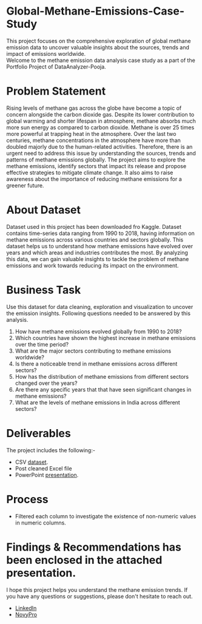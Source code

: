 # Global-Methane-Emissions-Case-Study
This project focuses on the comprehensive exploration of global methane emission data to uncover valuable insights about the sources, trends and impact of emissions worldwide.  
Welcome to the methane emission data analysis case study as a part of the Portfolio Project of DataAnalyzer-Pooja. 

# Problem Statement 
Rising levels of methane gas across the globe have become a topic of concern alongside the carbon dioxide gas. Despite its lower contribution to global warming and shorter lifespan in atmosphere, methane absorbs much more sun energy as compared to carbon dioxide. Methane is over 25 times more powerful at trapping heat in the atmosphere. Over the last two centuries, methane concentrations in the atmosphere have more than doubled majorly due to the human-related activities. Therefore, there is an urgent need to address this issue by understanding the sources, trends and patterns of methane emissions globally. The project aims to explore the methane emissions, identify sectors that impact its release and propose effective strategies to mitigate climate change. It also aims to raise awareness about the importance of reducing methane emissions for a greener future.

# About Dataset
Dataset used in this project has been downloaded fro Kaggle. Dataset contains time-series data ranging from 1990 to 2018, having information on methane emissions across various countries and sectors globally. This dataset helps us to understand how methane emissions have evolved over years and which areas and industries contributes the most. By analyzing this data, we can gain valuable insights to tackle the problem of methane emissions and work towards reducing its impact on the environment.

# Business Task
 Use this dataset for data cleaning, exploration and visualization to uncover the emission insights. Following questions needed to be answered by this analysis.
 1. How have methane emissions evolved globally from 1990 to 2018?
 2. Which countries have shown the highest increase in methane emissions over the time period?
 3. What are the major sectors contributing to methane emissions worldwide?
 4. Is there a noticeable trend in methane emissions across different sectors?
 5. How has the distribution of methane emissions from different sectors changed over the years?
 6. Are there any specific years that that have seen significant changes in methane emissions?
 7. What are the levels of methane emissions in India across different sectors?

# Deliverables
The project includes the following:-
- CSV [dataset](https://www.kaggle.com/datasets/kkhandekar/methane-emissions-across-the-world-19902018).
- Post cleaned Excel file
- PowerPoint [presentation](https://drive.google.com/drive/u/1/folders/1IaUE785mMRg--RPuXPMxwqW7h6Ayp_OJ).

# Process
- Filtered each column to investigate the existence of non-numeric values in numeric columns.

# Findings & Recommendations has been enclosed in the attached presentation. 

I hope this project helps you understand the methane emission trends. If you have any questions or suggestions, please don't hesitate to reach out.  
- [LinkedIn](https://www.linkedin.com/in/contact-analyzer-pooja-verma)  
- [NovyPro](https://www.novypro.com/profile_projects/poojaverma)





